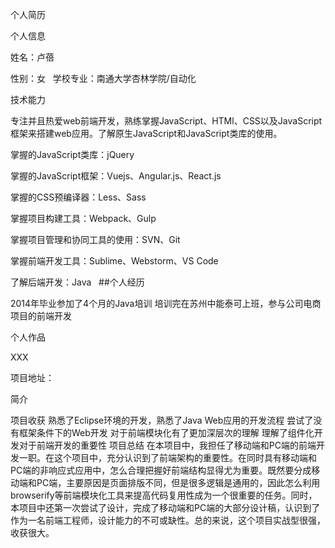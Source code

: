 个人简历

个人信息

姓名：卢蓓

性别：女
 
学校专业：南通大学杏林学院/自动化

技术能力

专注并且热爱web前端开发，熟练掌握JavaScript、HTMl、CSS以及JavaScript框架来搭建web应用。了解原生JavaScript和JavaScript类库的使用。

掌握的JavaScript类库：jQuery

掌握的JavaScript框架：Vuejs、Angular.js、React.js

掌握的CSS预编译器：Less、Sass

掌握项目构建工具：Webpack、Gulp

掌握项目管理和协同工具的使用：SVN、Git

掌握前端开发工具：Sublime、Webstorm、VS Code

了解后端开发：Java
 
##个人经历

2014年毕业参加了4个月的Java培训
培训完在苏州中能泰可上班，参与公司电商项目的前端开发

个人作品

XXX

项目地址： 

简介

项目收获
熟悉了Eclipse环境的开发，熟悉了Java Web应用的开发流程
尝试了没有框架条件下的Web开发
对于前端模块化有了更加深层次的理解
理解了组件化开发对于前端开发的重要性
项目总结
在本项目中，我担任了移动端和PC端的前端开发一职。在这个项目中，充分认识到了前端架构的重要性。在同时具有移动端和PC端的非响应式应用中，怎么合理把握好前端结构显得尤为重要。既然要分成移动端和PC端，主要原因是页面排版不同，但是很多逻辑是通用的，因此怎么利用browserify等前端模块化工具来提高代码复用性成为一个很重要的任务。同时，本项目中还第一次尝试了设计，完成了移动端和PC端的大部分设计稿，认识到了作为一名前端工程师，设计能力的不可或缺性。总的来说，这个项目实战型很强，收获很大。


